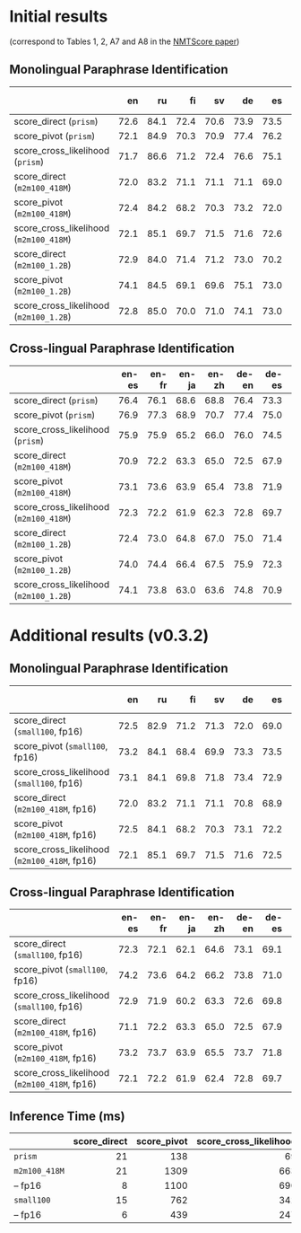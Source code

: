 # Initial results

(correspond to Tables 1, 2, A7 and A8 in the [NMTScore paper](https://arxiv.org/abs/2204.13692))

## Monolingual Paraphrase Identification

|                                |    en |    ru |    fi |    sv |    de |    es |    fr |    ja |    zh | pawsx-avg. | macro-avg. |
|--------------------------------|------:|------:|------:|------:|------:|------:|------:|------:|------:|-----------:|-----------:|
| score_direct (`prism`)           | 72.6 | 84.1 | 72.4 | 70.6 | 73.9 | 73.5 | 75.7 | 66.4 | 68.9 |      71.7 |      74.3 |
| score_pivot (`prism`)            | 72.1 | 84.9 | 70.3 | 70.9 | 77.4 | 76.2 | 76.9 | 68.4 | 70.8 |      74.0 |      74.4 |
| score_cross_likelihood (`prism`) | 71.7 | 86.6 | 71.2 | 72.4 | 76.6 | 75.1 | 75.6 | 65.8 | 70.5 |      72.7 |      74.9 |
| score_direct (`m2m100_418M`)           | 72.0 | 83.2 | 71.1 | 71.1 | 71.1 | 69.0 | 72.3 | 61.9 | 65.4 |      67.9 |      73.1 |
| score_pivot (`m2m100_418M`)            | 72.4 | 84.2 | 68.2 | 70.3 | 73.2 | 72.0 | 72.2 | 64.0 | 67.9 |      69.9 |      73.0 |
| score_cross_likelihood (`m2m100_418M`) | 72.1 | 85.1 | 69.7 | 71.5 | 71.6 | 72.6 | 72.2 | 63.1 | 66.7 |      69.2 |      73.5 |
| score_direct (`m2m100_1.2B`)           | 72.9 | 84.0 | 71.4 | 71.2 | 73.0 | 70.2 | 72.4 | 62.4 | 66.4 |      68.9 |      73.7 |
| score_pivot (`m2m100_1.2B`)            | 74.1 | 84.5 | 69.1 | 69.6 | 75.1 | 73.0 | 73.3 | 65.8 | 70.2 |      71.5 |      73.8 |
| score_cross_likelihood (`m2m100_1.2B`) | 72.8 | 85.0 | 70.0 | 71.0 | 74.1 | 73.0 | 73.3 | 66.2 | 69.5 |      71.2 |      74.0 |

## Cross-lingual Paraphrase Identification

|                                      | en-es | en-fr | en-ja | en-zh | de-en | de-es | de-fr | de-ja | de-zh | es-fr | es-ja | es-zh | fr-ja | fr-zh | ja-zh |  avg. |
|--------------------------------------|------:|------:|------:|------:|------:|------:|------:|------:|------:|------:|------:|------:|------:|------:|------:|------:|
| score_direct (`prism`)                 | 76.4 | 76.1 | 68.6 | 68.8 | 76.4 | 73.3 | 74.5 | 66.0 | 66.9 | 74.3 | 66.7 | 66.8 | 66.8 | 67.4 | 64.4 | 70.2 |
| score_pivot (`prism`)                  | 76.9 | 77.3 | 68.9 | 70.7 | 77.4 | 75.0 | 76.0 | 67.0 | 69.5 | 75.5 | 67.6 | 69.5 | 67.5 | 69.9 | 66.5 | 71.7 |
| score_cross_likelihood (`prism`)       | 75.9 | 75.9 | 65.2 | 66.0 | 76.0 | 74.5 | 75.2 | 64.8 | 65.8 | 74.2 | 64.6 | 66.2 | 64.4 | 65.7 | 65.3 | 69.3 |
| score_direct (`m2m100_418M`)           | 70.9 | 72.2 | 63.3 | 65.0 | 72.5 | 67.9 | 69.0 | 61.0 | 63.1 | 68.4 | 60.6 | 62.0 | 61.4 | 63.2 | 60.6 | 65.4 |
| score_pivot (`m2m100_418M`)            | 73.1 | 73.6 | 63.9 | 65.4 | 73.8 | 71.9 | 70.5 | 63.0 | 63.8 | 70.1 | 62.8 | 64.3 | 62.7 | 63.5 | 62.0 | 67.0 |
| score_cross_likelihood (`m2m100_418M`) | 72.3 | 72.2 | 61.9 | 62.3 | 72.8 | 69.7 | 69.0 | 60.2 | 63.2 | 69.8 | 61.5 | 61.5 | 60.5 | 61.7 | 61.9 | 65.4 |
| score_direct (`m2m100_1.2B`)           | 72.4 | 73.0 | 64.8 | 67.0 | 75.0 | 71.4 | 71.7 | 62.7 | 65.1 | 69.8 | 61.5 | 63.4 | 62.7 | 65.1 | 62.6 | 67.2 |
| score_pivot (`m2m100_1.2B`)            | 74.0 | 74.4 | 66.4 | 67.5 | 75.9 | 72.3 | 72.4 | 64.4 | 66.5 | 70.9 | 63.4 | 65.6 | 64.1 | 64.9 | 63.4 | 68.4 |
| score_cross_likelihood (`m2m100_1.2B`) | 74.1 | 73.8 | 63.0 | 63.6 | 74.8 | 70.9 | 70.5 | 61.4 | 63.5 | 71.3 | 61.6 | 62.5 | 61.8 | 63.8 | 63.3 | 66.7 |


# Additional results (v0.3.2)

## Monolingual Paraphrase Identification

|                                            |    en |    ru |    fi |    sv |    de |    es |    fr |    ja |    zh | pawsx-avg. | macro-avg. |
|--------------------------------------------|------:|------:|------:|------:|------:|------:|------:|------:|------:|-----------:|-----------:|
| score_direct (`small100`, fp16)              | 72.5 | 82.9 | 71.2 | 71.3 | 72.0 | 69.0 | 69.3 | 61.1 | 65.5 |      67.4 |      73.0 |
| score_pivot (`small100`, fp16)               | 73.2 | 84.1 | 68.4 | 69.9 | 73.3 | 73.5 | 73.0 | 62.9 | 69.4 |      70.4 |      73.2 |
| score_cross_likelihood (`small100`, fp16)    | 73.1 | 84.1 | 69.8 | 71.8 | 73.4 | 72.9 | 74.0 | 62.1 | 67.8 |      70.0 |      73.8 |
| score_direct (`m2m100_418M`, fp16)           | 72.0 | 83.2 | 71.1 | 71.1 | 70.8 | 68.9 | 72.2 | 61.9 | 65.4 |      67.8 |      73.1 |
| score_pivot (`m2m100_418M`, fp16)            | 72.5 | 84.1 | 68.2 | 70.3 | 73.1 | 72.2 | 72.1 | 64.0 | 67.8 |      69.8 |      73.0 |
| score_cross_likelihood (`m2m100_418M`, fp16) | 72.1 | 85.1 | 69.7 | 71.5 | 71.6 | 72.5 | 72.2 | 63.6 | 65.9 |      69.1 |      73.5 |

## Cross-lingual Paraphrase Identification

|                                      | en-es | en-fr | en-ja | en-zh | de-en | de-es | de-fr | de-ja | de-zh | es-fr | es-ja | es-zh | fr-ja | fr-zh | ja-zh |  avg. |
|--------------------------------------|------:|------:|------:|------:|------:|------:|------:|------:|------:|------:|------:|------:|------:|------:|------:|------:|
| score_direct (`small100`, fp16) | 72.3 | 72.1 | 62.1 | 64.6 | 73.1 | 69.1 | 69.2 | 61.2 | 63.4 | 69.1 | 60.4 | 63.4 | 61.0 | 63.4 | 60.9 | 65.7 |
| score_pivot (`small100`, fp16) | 74.2 | 73.6 | 64.2 | 66.2 | 73.8 | 71.0 | 70.8 | 63.2 | 64.5 | 71.3 | 62.2 | 63.9 | 62.7 | 64.4 | 62.1 | 67.2 |
| score_cross_likelihood (`small100`, fp16) | 72.9 | 71.9 | 60.2 | 63.3 | 72.6 | 69.8 | 70.0 | 61.3 | 62.7 | 70.9 | 61.9 | 62.3 | 61.3 | 62.0 | 62.3 | 65.7 |
| score_direct (`m2m100_418M`, fp16)           | 71.1 | 72.2 | 63.3 | 65.0 | 72.5 | 67.9 | 69.0 | 61.0 | 63.1 | 68.4 | 60.7 | 61.9 | 61.3 | 63.4 | 60.6 | 65.4 |
| score_pivot (`m2m100_418M`, fp16)            | 73.2 | 73.7 | 63.9 | 65.5 | 73.7 | 71.8 | 70.3 | 63.1 | 63.9 | 70.1 | 62.9 | 64.1 | 62.7 | 63.5 | 62.0 | 67.0 |
| score_cross_likelihood (`m2m100_418M`, fp16) | 72.1 | 72.2 | 61.9 | 62.4 | 72.8 | 69.7 | 68.9 | 60.2 | 63.3 | 69.7 | 61.5 | 61.7 | 60.5 | 61.8 | 61.9 | 65.4 |

## Inference Time (ms)

|             | score_direct | score_pivot | score_cross_likelihood |
|-------------|-------------:|------------:|-----------------------:|
| `prism`     |           21 |         138 |                     69 |
| `m2m100_418M` |           21 |        1309 |                    663 |
| – fp16      |            8 |        1100 |                    690 |
| `small100`  |           15 |         762 |                    342 |
| – fp16      |            6 |         439 |                    247 |
